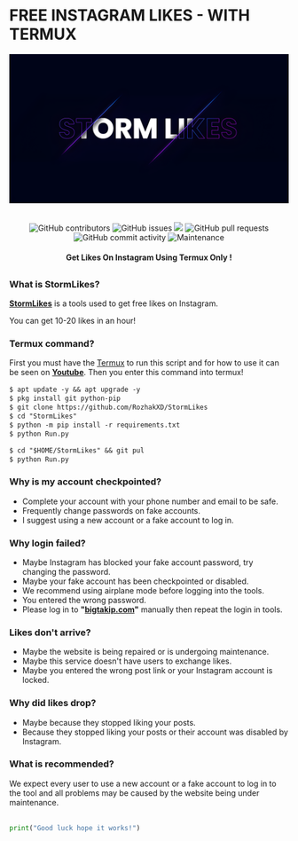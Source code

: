 # FREE INSTAGRAM LIKES - WITH TERMUX
<div align="center">
  <img src="Data/StormLikes.png">
  <br>
  <br>
  <p>
    <img alt="GitHub contributors" src="https://img.shields.io/github/contributors/rozhakxd/StormLikes">
    <img alt="GitHub issues" src="https://img.shields.io/github/issues/rozhakxd/StormLikes">
    <img src="https://img.shields.io/badge/PRs-welcome-brightgreen.svg?style=shields">
    <img alt="GitHub pull requests" src="https://img.shields.io/github/issues-pr/rozhakxd/StormLikes">
    <img alt="GitHub commit activity" src="https://img.shields.io/github/commit-activity/m/rozhakxd/StormLikes">
    <img alt="Maintenance" src="https://img.shields.io/maintenance/no/2023">
  </p>
  <h4> Get Likes On Instagram Using Termux Only ! </h4>
</div>

##

### What is StormLikes?
[**StormLikes**](https://github.com/RozhakXD/StormLikes) is a tools used to get free likes on Instagram.

You can get 10-20 likes in an hour!

### Termux command?
First you must have the [Termux](https://f-droid.org/repo/com.termux_118.apk) to run this script and for how to use it can be seen on [**Youtube**](https://youtu.be/y5ccUAE4RxU). Then you enter this command into termux!
```
$ apt update -y && apt upgrade -y
$ pkg install git python-pip
$ git clone https://github.com/RozhakXD/StormLikes
$ cd "StormLikes"
$ python -m pip install -r requirements.txt
$ python Run.py
```

```
$ cd "$HOME/StormLikes" && git pul
$ python Run.py
```

### Why is my account checkpointed?
- Complete your account with your phone number and email to be safe.
- Frequently change passwords on fake accounts.
- I suggest using a new account or a fake account to log in.

### Why login failed?
- Maybe Instagram has blocked your fake account password, try changing the password.
- Maybe your fake account has been checkpointed or disabled.
- We recommend using airplane mode before logging into the tools.
- You entered the wrong password.
- Please log in to **"[bigtakip.com](https://bigtakip.com)"** manually then repeat the login in tools.

### Likes don't arrive?
- Maybe the website is being repaired or is undergoing maintenance.
- Maybe this service doesn't have users to exchange likes.
- Maybe you entered the wrong post link or your Instagram account is locked.

### Why did likes drop?
- Maybe because they stopped liking your posts.
- Because they stopped liking your posts or their account was disabled by Instagram.

### What is recommended?
We expect every user to use a new account or a fake account to log in to the tool and all problems may be caused by the website being under maintenance.

##
```python
print("Good luck hope it works!")
```
##
